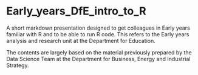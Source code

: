 # Early_years_DfE_intro_to_R
A short markdown presentation designed to get colleagues in Early years familiar with R and to be able to run R code. This refers to the Early years analysis and research unit at the Department for Education.

The contents are largely based on the material previously prepared by the Data Science Team at the Department for Business, Energy and Industrial Strategy.


